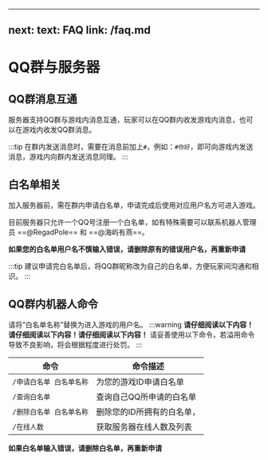 ---
next:
  text: FAQ
  link: /faq.md
--
# QQ群与服务器

## QQ群消息互通
服务器支持QQ群与游戏内消息互通，玩家可以在QQ群内收发游戏内消息，也可以在游戏内收发QQ群消息。

:::tip
在群内发送消息时，需要在消息前加上`#`，例如：`#你好`，即可向游戏内发送消息，游戏内向群内发送消息同理。
:::

## 白名单相关
加入服务器前，需在群内申请白名单，申请完成后使用对应用户名方可进入游戏。

目前服务器只允许一个QQ号注册一个白名单，如有特殊需要可以联系机器人管理员 ==@RegadPole== 和 ==@海屿有燕==。

**如果您的白名单用户名不慎输入错误，请删除原有的错误用户名，再重新申请**

:::tip
建议申请完白名单后，将QQ群昵称改为自己的白名单，方便玩家间沟通和相识。
:::

## QQ群内机器人命令

请将“白名单名称”替换为进入游戏的用户名。
:::warning
**请仔细阅读以下内容！请仔细阅读以下内容！请仔细阅读以下内容！**
请妥善使用以下命令，若溢用命令导致不良影响，将会根据程度进行处罚。
:::

|命令                    |命令描述                    |
|-----------------------|---------------------------|
|`/申请白名单 白名单名称` |为您的游戏ID申请白名单    |
|`/查询白名单`           |查询自己QQ所申请的白名单  |
|`/删除白名单 白名单名称` |删除您的ID所拥有的白名单，| 
|`/在线人数`             |获取服务器在线人数及列表    |

**如果白名单输入错误，请删除白名单，再重新申请**
